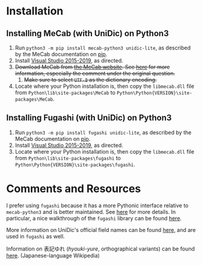 # Installation

## Installing MeCab (with UniDic) on Python3

1. Run `python3 -m pip install mecab-python3 unidic-lite`, as described by the MeCab documentation on [pip](https://pypi.org/project/mecab-python3/).
2. Install [Visual Studio 2015-2019](https://support.microsoft.com/en-us/topic/the-latest-supported-visual-c-downloads-2647da03-1eea-4433-9aff-95f26a218cc0), as directed.
3. ~~Download MeCab from [the MeCab website](https://taku910.github.io/mecab/#install). See [here](https://stackoverflow.com/questions/44829179/mecab-importerror-dll-load-failed-the-specified-module-could-not-be-found) for more information, especially the comment under the original question.~~
   1. ~~Make sure to select `UTF-8` as the dictionary encoding.~~
4. Locate where your Python installation is, then copy the `libmecab.dll` file from `Python\lib\site-packages\MeCab` to `Python\Python{VERSION}\site-packages\MeCab`.

## Installing Fugashi (with UniDic) on Python3

1. Run `python3 -m pip install fugashi unidic-lite`, as described by the MeCab documentation on [pip](https://pypi.org/project/mecab-python3/).
2. Install [Visual Studio 2015-2019](https://support.microsoft.com/en-us/topic/the-latest-supported-visual-c-downloads-2647da03-1eea-4433-9aff-95f26a218cc0), as directed.
3. Locate where your Python installation is, then copy the `libmecab.dll` file from `Python\lib\site-packages\fugashi` to `Python\Python{VERSION}\site-packages\fugashi`.

# Comments and Resources

I prefer using `fugashi` because it has a more Pythonic interface relative to `mecab-python3` and is better maintained. See [here](https://www.dampfkraft.com/nlp/fugashi.html) for more details. In particular, a nice walkthrough of the `fugashi` library can be found [here](https://www.dampfkraft.com/nlp/how-to-tokenize-japanese.html).

More information on UniDic's official field names can be found [here](https://unidic.ninjal.ac.jp/faq#col_name), and are used in `fugashi` as well.

Information on 表記ゆれ (*hyouki-yure*, orthographical variants) can be found [here](https://ja.wikipedia.org/wiki/%E8%A1%A8%E8%A8%98%E3%82%86%E3%82%8C). (Japanese-language Wikipedia)